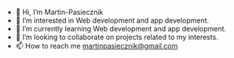 - 👋 Hi, I’m Martin-Pasiecznik
- 👀 I’m interested in Web development and app development.
- 🌱 I’m currently learning Web development and app development.
- 💞️ I’m looking to collaborate on projects related to my interests. 
- 📫 How to reach me martinpasiecznik@gmail.com

<!---
Martin-Pasiecznik/Martin-Pasiecznik is a ✨ special ✨ repository because its `README.md` (this file) appears on your GitHub profile.
You can click the Preview link to take a look at your changes.
--->
